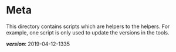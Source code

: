 # Meta

This directory contains scripts which are helpers to the helpers.
For example, one script is only used to update the versions in the tools.

___version___: 2019-04-12-1335
